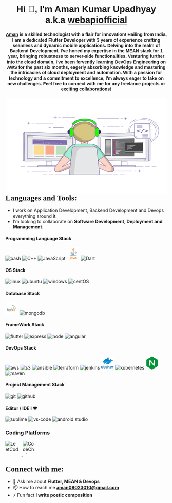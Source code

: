 <!-- Header Section -->
<h1 align="center"><font face="Arial">Hi 👋, I'm Aman Kumar Upadhyay a.k.a <a href="https://www.youtube.com/@webapiofficial">webapiofficial</a></font></h1>
<h4 align="center"><font face="Arial"><a href="https://www.linkedin.com/in/aman-kumar-upadhyay-70a044231/" target="_blank" rel="noreferrer">Aman</a> is a skilled technologist with a flair for innovation! Hailing from India, I am a dedicated Flutter Developer with 3 years of experience crafting seamless and dynamic mobile applications. Delving into the realm of Backend Development, I've honed my expertise in the MEAN stack for 1 year, bringing robustness to server-side functionalities. Venturing further into the cloud domain, I've been fervently learning DevOps Engineering on AWS for the past six months, eagerly absorbing knowledge and mastering the intricacies of cloud deployment and automation. With a passion for technology and a commitment to excellence, I'm always eager to take on new challenges. Feel free to connect with me for any freelance projects or exciting collaborations!</font></h4>



<!-- GIF -->
<img align="right" height="300" width="500" src="https://raw.githubusercontent.com/mikonoid/mikonoid/main/images/gifs/coder3.gif" />

<!-- Languages and Tools Section -->
<h3 align="left"><font size="+2" face="Verdana">Languages and Tools:</font></h3>


- I work on Application Development, Backend Development and Devops everything around it.
- I’m looking to collaborate on **Software Development, Deployment and Management.**



#### Programming Language Stack
<p align="left"><img src="https://www.vectorlogo.zone/logos/gnu_bash/gnu_bash-icon.svg" alt="bash" title="bash" title="bash" width="40" height="40"/>  <img src="https://th.bing.com/th/id/OIP.5PRlFrjQ1LRflYt-QE8tVQAAAA?rs=1&pid=ImgDetMain" alt="C++" title="C++" width="40" height="40"/> <img src="https://cdn.iconscout.com/icon/free/png-512/javascript-2752148-2284965.png" alt="JavaScript" title="JavaScript" width="40" height="40"/>  <img src="https://raw.githubusercontent.com/github/explore/80688e429a7d4ef2fca1e82350fe8e3517d3494d/topics/java/java.png" alt="java" title="java8" width="40" height="40"/>  <img src="https://swansoftwaresolutions.com/wp-content/uploads/2020/02/08.20.20-What-is-Dart-and-how-is-it-used-1320x742.jpg" alt="Dart" title="Dart" width="40" height="40"/> </p>

#### OS Stack
<p align="left"><img src="https://brandlogos.net/wp-content/uploads/2020/03/Linux-logo.png" alt="linux" title="linux" width="40" height="40"/>  <img src="https://www.vectorlogo.zone/logos/ubuntu/ubuntu-icon.svg" alt="ubuntu" title="ubuntu" width="40" height="40"/>  <img src="https://images.wallpapersden.com/image/download/windows-operating-system-logo_23299_1920x1200.jpg" alt="windows" title="windows" width="40" height="40"/> <img src="https://www.vectorlogo.zone/logos/centos/centos-icon.svg" alt="centOS" title="centOS" width="40" height="40"/> </p>

#### Database Stack
<p align="left"><img src="https://raw.githubusercontent.com/github/explore/80688e429a7d4ef2fca1e82350fe8e3517d3494d/topics/mysql/mysql.png" alt="mysql" title="mysql" width="40" height="40"/>  <img src="https://th.bing.com/th/id/R.9c2c379aef549a2cf9266bcc409ecf03?rik=Vo%2f7VWyCHM60Ew&riu=http%3a%2f%2fpluspng.com%2fimg-png%2fmongodb-png--1000.png&ehk=kjjn5rqJgQ8SBkkmFm9UTRWhxyIhJD3%2bp%2fFhPF0WgHA%3d&risl=&pid=ImgRaw&r=0" alt="mongodb" title="mongodb" width="40" height="40"/> </p>

#### FrameWork Stack
<p align="left"><img src="https://images.ctfassets.net/23aumh6u8s0i/4TsG2mTRrLFhlQ9G1m19sC/4c9f98d56165a0bdd71cbe7b9c2e2484/flutter" alt="flutter" title="flutter" width="40" height="40"/> <img src="https://th.bing.com/th/id/OIP.LGBWAuVcHcj_FbcArjHAjgAAAA?rs=1&pid=ImgDetMain" alt="express" title="express" width="40" height="40"/> <img src="https://th.bing.com/th/id/R.bdd9dbc21b1a93bdc21e9cb5d772e3bf?rik=5gtPY6ddl2pLdA&riu=http%3a%2f%2fwww.mindrops.com%2fimages%2fnodejs-image.png&ehk=qPCsxE0%2bX2K%2bJfokkA9DLNfdBnmhTrYxgUAsaWPRg%2fc%3d&risl=&pid=ImgRaw&r=0" alt="node" title="node" width="40" height="40"/> <img src="https://www.liblogo.com/img-logo/an271a55f-angular-logo-angular-logo-transparent-png-stickpng.png" alt="angular" title="angular" width="40" height="40"/> </p>

#### DevOps Stack 
<p align="left"><img src="https://www.vectorlogo.zone/logos/amazon_aws/amazon_aws-icon.svg" alt="aws" title="aws" width="40" height="40"/> <img src="https://sonraisecurity.com/wp-content/uploads/aws-s3-icon.png" alt="s3" title="s3" width="40" height="40"/>  <img src="https://www.vectorlogo.zone/logos/ansible/ansible-icon.svg" alt="ansible" title="ansible" width="40" height="40"/> <img src="https://www.vectorlogo.zone/logos/terraformio/terraformio-icon.svg" alt="terraform" title="terraform" width="40" height="40"/> <img src="https://www.vectorlogo.zone/logos/jenkins/jenkins-icon.svg" alt="jenkins" title="jenkins" width="40" height="40"/> <img src="https://raw.githubusercontent.com/github/explore/80688e429a7d4ef2fca1e82350fe8e3517d3494d/topics/docker/docker.png" alt="docker" title="docker" width="40" height="40"/>  <img src="https://www.vectorlogo.zone/logos/kubernetes/kubernetes-icon.svg" alt="kubernetes" title="kubernetes" width="40" height="40"/>  <img src="https://raw.githubusercontent.com/github/explore/85cceaeeaf993ca35664dc37ea24f9237fbbfc14/topics/nginx/nginx.png" alt="nginx" title="nginx" width="40" height="40"/>  <img src="https://logowik.com/content/uploads/images/maven-apache3537.jpg" alt="maven" title="maven" width="40" height="40"/> </p>

#### Project Management Stack
<p align="left"><img src="https://www.vectorlogo.zone/logos/git-scm/git-scm-icon.svg" alt="git" title="git" width="40" height="40"/>  <img src="https://www.vectorlogo.zone/logos/github/github-icon.svg" alt="github" title="github" width="40" height="40"/> </p>

#### Editor / IDE I ♥
<p align="left"><img src="https://th.bing.com/th/id/OIP.JLPGJGZg2UoUNBUahzOUOAAAAA?rs=1&pid=ImgDetMain" alt="sublime" title="sublime" width="40" height="40"/>  <img src="https://www.vectorlogo.zone/logos/visualstudio_code/visualstudio_code-icon.svg" alt="vs-code" title="vs-code" width="40" height="40"/> <img src="https://th.bing.com/th/id/OIP.zfG8FW1Z61TDDwJjGR2T-AAAAA?rs=1&pid=ImgDetMain" alt="android studio" title="android studio" width="50" height="50"/> </p>

### Coding Platforms

<a href="https://leetcode.com/aman5227/">
    <img src="https://th.bing.com/th/id/OIP.oWiIFkqOXUhNT0xcBbLBagHaHa?rs=1&pid=ImgDetMain" alt="LeetCode" title="LeetCode" width="40" height="40" style="display:inline-block; margin-right:10px;">
</a>

<a href="https://www.codechef.com/users/cu_21bcs9606">
    <img src="https://www.codechef.com/misc/fb-image-icon.png" alt="CodeChef" title="CodeChef" width="40" height="40" style="display:inline-block;">
</a>




<!-- Contact Section -->
<h3 align="left"><font size="+2" face="Verdana">Connect with me:</font></h3>
<p align="left">
</p>

- 💬 Ask me about **Flutter, MEAN & Devops**
- 📫 How to reach me **[aman08023010@gmail.com](mailto:aman08023010@gmail.com)**
- ⚡ Fun fact **I write poetic composition**
